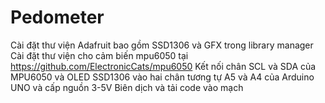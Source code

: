 # Pedometer
Cài đặt thư viện Adafruit bao gồm SSD1306 và GFX trong library manager
Cài đặt thư viện cho cảm biến mpu6050 tại https://github.com/ElectronicCats/mpu6050
Kết nối chân SCL và SDA của MPU6050 và OLED SSD1306 vào hai chân tương tự A5 và A4 của Arduino UNO và cấp nguồn 3-5V
Biên dịch và tải code vào mạch
